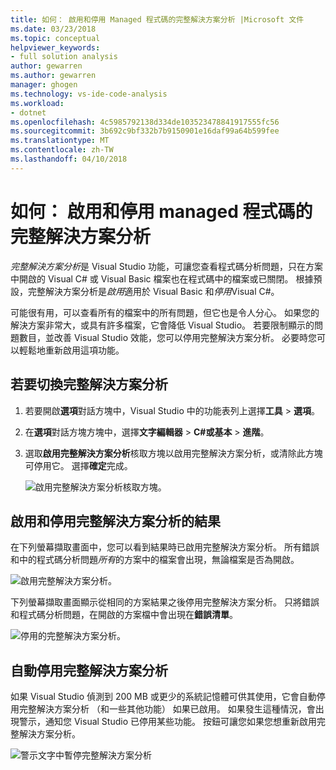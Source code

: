 ```yaml
---
title: 如何： 啟用和停用 Managed 程式碼的完整解決方案分析 |Microsoft 文件
ms.date: 03/23/2018
ms.topic: conceptual
helpviewer_keywords:
- full solution analysis
author: gewarren
ms.author: gewarren
manager: ghogen
ms.technology: vs-ide-code-analysis
ms.workload:
- dotnet
ms.openlocfilehash: 4c5985792138d334de103523478841917555fc56
ms.sourcegitcommit: 3b692c9bf332b7b9150901e16daf99a64b599fee
ms.translationtype: MT
ms.contentlocale: zh-TW
ms.lasthandoff: 04/10/2018
---
```

# <a name="how-to-enable-and-disable-full-solution-analysis-for-managed-code"></a>如何： 啟用和停用 managed 程式碼的完整解決方案分析

*完整解決方案分析*是 Visual Studio 功能，可讓您查看程式碼分析問題，只在方案中開啟的 Visual C# 或 Visual Basic 檔案也在程式碼中的檔案或已關閉。 根據預設，完整解決方案分析是*啟用*適用於 Visual Basic 和*停用*Visual C#。

可能很有用，可以查看所有的檔案中的所有問題，但它也是令人分心。 如果您的解決方案非常大，或具有許多檔案，它會降低 Visual Studio。 若要限制顯示的問題數目，並改善 Visual Studio 效能，您可以停用完整解決方案分析。 必要時您可以輕鬆地重新啟用這項功能。

## <a name="to-toggle-full-solution-analysis"></a>若要切換完整解決方案分析

1. 若要開啟**選項**對話方塊中，Visual Studio 中的功能表列上選擇**工具** > **選項**。

1. 在**選項**對話方塊方塊中，選擇**文字編輯器** > **C#**或**基本** >  **進階**。

1. 選取**啟用完整解決方案分析**核取方塊以啟用完整解決方案分析，或清除此方塊可停用它。 選擇**確定**完成。

    ![啟用完整解決方案分析核取方塊。](../code-quality/media/options-enable-full-solution-analysis.png)

## <a name="results-of-enabling-and-disabling-full-solution-analysis"></a>啟用和停用完整解決方案分析的結果

在下列螢幕擷取畫面中，您可以看到結果時已啟用完整解決方案分析。 所有錯誤和中的程式碼分析問題*所有*的方案中的檔案會出現，無論檔案是否為開啟。

![啟用完整解決方案分析。](../code-quality/media/fsa_enabled.png)

下列螢幕擷取畫面顯示從相同的方案結果之後停用完整解決方案分析。 只將錯誤和程式碼分析問題，在開啟的方案檔中會出現在**錯誤清單**。

![停用的完整解決方案分析。](../code-quality/media/fsa_disabled.png)

## <a name="automatically-disable-full-solution-analysis"></a>自動停用完整解決方案分析

如果 Visual Studio 偵測到 200 MB 或更少的系統記憶體可供其使用，它會自動停用完整解決方案分析 （和一些其他功能） 如果已啟用。 如果發生這種情況，會出現警示，通知您 Visual Studio 已停用某些功能。 按鈕可讓您如果您想重新啟用完整解決方案分析。

![警示文字中暫停完整解決方案分析](../code-quality/media/fsa_alert.png)